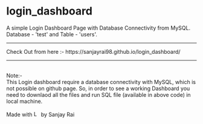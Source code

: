 # login_dashboard
A simple Login Dashboard Page with Database Connectivity from MySQL.
Database - 'test' and Table - 'users'. <br>
<hr>
Check Out from here :- https://sanjayrai98.github.io/login_dashboard/
<hr><br>
Note:- <br>
This Login dashboard require a database connectivity with MySQL, which is not possible on github page. So, in order to see a working Dashboard you need to downlaod all the files and run SQL file (available in above code) in local machine.
<br><br>
Made with <img width="15px" alt="Love Heart SVG" src="https://upload.wikimedia.org/wikipedia/commons/thumb/4/42/Love_Heart_SVG.svg/512px-Love_Heart_SVG.svg.png"> by Sanjay Rai
